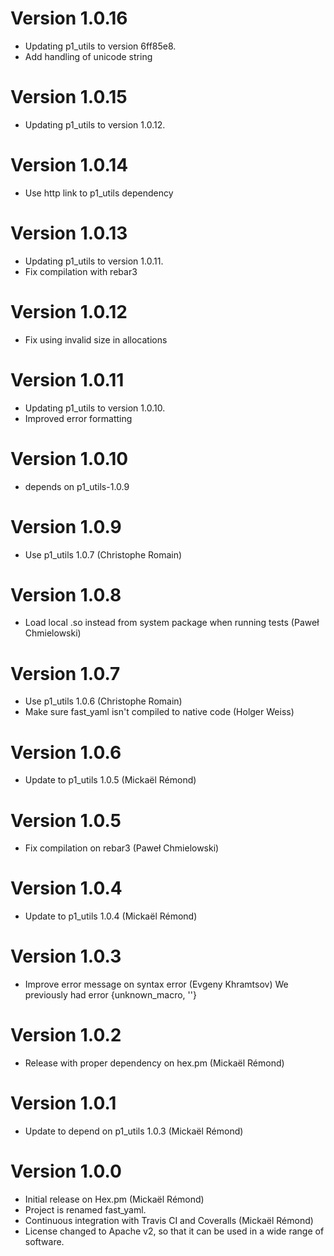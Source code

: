# Version 1.0.16

* Updating p1_utils to version 6ff85e8.
* Add handling of unicode string

# Version 1.0.15

* Updating p1_utils to version 1.0.12.

# Version 1.0.14

* Use http link to p1\_utils dependency

# Version 1.0.13

* Updating p1_utils to version 1.0.11.
* Fix compilation with rebar3

# Version 1.0.12

* Fix using invalid size in allocations

# Version 1.0.11

* Updating p1_utils to version 1.0.10.
* Improved error formatting

# Version 1.0.10

* depends on p1_utils-1.0.9

# Version 1.0.9

* Use p1_utils 1.0.7 (Christophe Romain)

# Version 1.0.8

* Load local .so instead from system package when running tests (Paweł Chmielowski)

# Version 1.0.7

* Use p1_utils 1.0.6 (Christophe Romain)
* Make sure fast_yaml isn't compiled to native code (Holger Weiss)

# Version 1.0.6

* Update to p1_utils 1.0.5 (Mickaël Rémond)

# Version 1.0.5

* Fix compilation on rebar3 (Paweł Chmielowski)

# Version 1.0.4

* Update to p1_utils 1.0.4 (Mickaël Rémond)

# Version 1.0.3

* Improve error message on syntax error (Evgeny Khramtsov)
  We previously had error {unknown_macro, ''}

# Version 1.0.2

* Release with proper dependency on hex.pm (Mickaël Rémond)

# Version 1.0.1

* Update to depend on p1_utils 1.0.3 (Mickaël Rémond)

# Version 1.0.0

* Initial release on Hex.pm (Mickaël Rémond)
* Project is renamed fast_yaml.
* Continuous integration with Travis CI and Coveralls (Mickaël Rémond)
* License changed to Apache v2, so that it can be used in a wide range
  of software.
